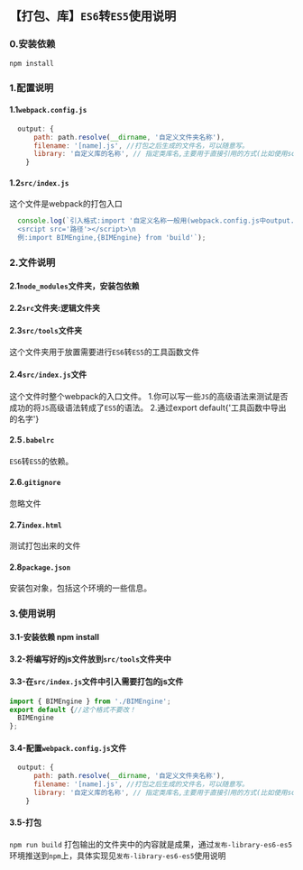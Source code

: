 ## 【打包、库】`ES6`转`ES5`使用说明

### 0.安装依赖
`npm install`

### 1.配置说明

#### 1.1`webpack.config.js`
```javascript
  output: {
      path: path.resolve(__dirname, '自定义文件夹名称'),
      filename: '[name].js', //打包之后生成的文件名，可以随意写。
      library: '自定义库的名称', // 指定类库名,主要用于直接引用的方式(比如使用script 标签)
    }
```

#### 1.2`src/index.js`
这个文件是webpack的打包入口
```javascript
  console.log(`引入格式:import '自定义名称一般用(webpack.config.js中output.library的名称)',{'工具函数中导出的名字'} from '包名称';\n
  <srcipt src='路径'></script>\n
  例:import BIMEngine,{BIMEngine} from 'build'`);
```

### 2.文件说明

#### 2.1`node_modules`文件夹，安装包依赖

#### 2.2`src`文件夹:逻辑文件夹

#### 2.3`src/tools`文件夹
这个文件夹用于放置需要进行`ES6`转`ES5`的工具函数文件

#### 2.4`src/index.js`文件
这个文件时整个webpack的入口文件。
1.你可以写一些`JS`的高级语法来测试是否成功的将`JS`高级语法转成了`ES5`的语法。
2.通过export default{'工具函数中导出的名字'}

#### 2.5`.babelrc`
`ES6`转`ES5`的依赖。

#### 2.6.`gitignore`
忽略文件

#### 2.7`index.html`
测试打包出来的文件

#### 2.8`package.json`
安装包对象，包括这个环境的一些信息。

### 3.使用说明

#### 3.1-安装依赖 npm install

#### 3.2-将编写好的js文件放到`src/tools`文件夹中

#### 3.3-在`src/index.js`文件中引入需要打包的js文件
```javascript
import { BIMEngine } from './BIMEngine';
export default {//这个格式不要改！
  BIMEngine
};
```

#### 3.4-配置`webpack.config.js`文件
```javascript
  output: {
      path: path.resolve(__dirname, '自定义文件夹名称'),
      filename: '[name].js', //打包之后生成的文件名，可以随意写。
      library: '自定义库的名称', // 指定类库名,主要用于直接引用的方式(比如使用script 标签)
    }
```

#### 3.5-打包
`npm run build`
打包输出的文件夹中的内容就是成果，通过`发布-library-es6-es5`环境推送到`npm`上，具体实现见`发布-library-es6-es5`使用说明